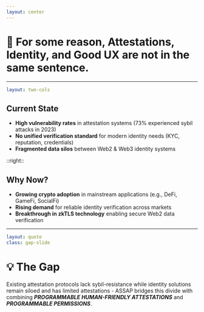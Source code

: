 ```yaml
---
layout: center
---
```


# 💭 For some reason, Attestations, Identity, and Good UX are not in the same sentence.

---

```yaml
layout: two-cols
```

## Current State

- **High vulnerability rates** in attestation systems
  (73% experienced sybil attacks in 2023)
- **No unified verification standard** for modern identity
  needs (KYC, reputation, credentials)
- **Fragmented data silos** between Web2 &
  Web3 identity systems

::right::

## Why Now?

- **Growing crypto adoption** in mainstream applications
  (e.g., DeFi, GameFi, SocialFi)
- **Rising demand** for reliable identity verification
  across markets
- **Breakthrough in zkTLS technology** enabling
  secure Web2 data verification

---

```yaml
layout: quote
class: gap-slide
```

# 💡 The Gap

Existing attestation protocols lack sybil-resistance while identity solutions remain siloed and has limited attestations - ASSAP bridges this divide with combining **_PROGRAMMABLE HUMAN-FRIENDLY ATTESTATIONS_** and **_PROGRAMMABLE PERMISSIONS_**.
